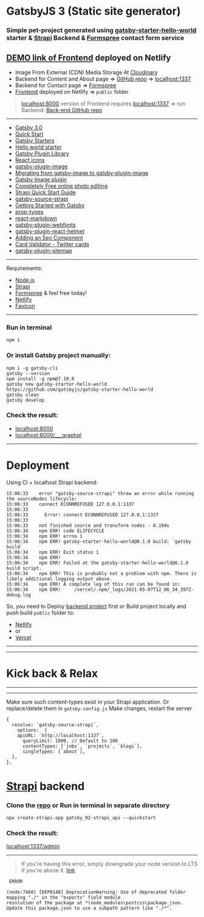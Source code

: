 # GatsbyJS 3 (Static site generator)

### Simple pet-project generated using [gatsby-starter-hello-world](https://www.gatsbyjs.com/starters/gatsbyjs/gatsby-starter-hello-world/) starter & [Strapi](https://strapi.io) Backend & [Formspree](https://formspree.io) contact form service

## [DEMO link of Frontend](https://gatsby-v3-strapi-frontend.netlify.app/) deployed on Netlify

- Image From External (CDN) Media Storage At [Cloudinary](https://cloudinary.com/)
- Backend for Content and About page => [GitHub repo](https://github.com/WebDevelopUa/gatsby_02-strapi_api)
  => [localhost:1337](http://localhost:1337)
- Backend for Contact page => [Formspree](https://formspree.io)
- [Frontend](https://gatsby-v3-strapi-frontend.netlify.app) deployed on Netlify => ```public``` folder

> [localhost:8000](http://localhost:8000) version of Frontend requires [localhost:1337](http://localhost:1337) => run Backend: [Back-end GitHub repo](https://github.com/WebDevelopUa/gatsby_02-strapi_api)

-----------

- [Gatsby 3.0](https://www.gatsbyjs.com)
- [Quick Start](https://www.gatsbyjs.com/docs/quick-start)
- [Gatsby Starters](https://www.gatsbyjs.com/starters/?v=3)
- [Hello world starter](https://www.gatsbyjs.com/starters/gatsbyjs/gatsby-starter-hello-world/)
- [Gatsby Plugin Library](https://www.gatsbyjs.com/plugins/)
- [React icons](https://react-icons.github.io/react-icons/)
- [gatsby-plugin-image](https://www.gatsbyjs.com/plugins/gatsby-plugin-image)
- [Migrating from gatsby-image to gatsby-plugin-image](https://www.gatsbyjs.com/docs/reference/release-notes/image-migration-guide/)
- [Gatsby Image plugin](https://www.gatsbyjs.com/docs/reference/built-in-components/gatsby-plugin-image/#restrictions-on-using-staticimage)
- [Completely Free online photo editing](https://www10.lunapic.com/editor/)
- [Strapi Quick Start Guide](https://strapi.io/documentation/developer-docs/latest/getting-started/quick-start.html#_1-install-strapi-and-create-a-new-project)
- [gatsby-source-strapi](https://www.npmjs.com/package/gatsby-source-strapi)
- [Getting Started with Gatsby](https://strapi.io/documentation/developer-docs/latest/developer-resources/content-api/integrations/gatsby.html#create-a-gatsby-app)
- [prop-types](https://www.npmjs.com/package/prop-types)
- [react-markdown](https://www.npmjs.com/package/react-markdown)
- [gatsby-plugin-webfonts](https://www.gatsbyjs.com/plugins/gatsby-plugin-webfonts/)
- [gatsby-plugin-react-helmet](https://www.gatsbyjs.com/plugins/gatsby-plugin-react-helmet/)
- [Adding an Seo Component](https://www.gatsbyjs.com/docs/add-seo-component/)
- [Card Validator - Twitter cards](https://cards-dev.twitter.com/validator)
- [gatsby-plugin-sitemap](https://www.gatsbyjs.com/plugins/gatsby-plugin-sitemap/)

-----

Requirements:

- [Node.js](https://nodejs.org/uk/)
- [Strapi](https://strapi.io)
- [Formspree](https://formspree.io) & feel free today!
- [Netlify](https://www.netlify.com)
- [Favicon](https://favicon.io/favicon-generator/)

-----

### Run in terminal

``` 
npm i
```

### Or install Gatsby project manually:

``` 
npm i -g gatsby-cli
gatsby --version
npm install -g npm@7.10.0
gatsby new gatsby-starter-hello-world https://github.com/gatsbyjs/gatsby-starter-hello-world
gatsby clean
gatsby develop
```

### Check the result:

- [localhost:8000](http://localhost:8000)
- [localhost:8000/___graphql](http://localhost:8000/___graphql)

--------

# Deployment

Using CI + localhost Strapi backend:

``` 
15:06:33	error "gatsby-source-strapi" threw an error while running the sourceNodes lifecycle:
15:06:33	connect ECONNREFUSED 127.0.0.1:1337
15:06:33	
15:06:33	  Error: connect ECONNREFUSED 127.0.0.1:1337
15:06:33	
15:06:33	not finished source and transform nodes - 0.104s
15:06:34	npm ERR! code ELIFECYCLE
15:06:34	npm ERR! errno 1
15:06:34	npm ERR! gatsby-starter-hello-world@0.1.0 build: `gatsby build`
15:06:34	npm ERR! Exit status 1
15:06:34	npm ERR! 
15:06:34	npm ERR! Failed at the gatsby-starter-hello-world@0.1.0 build script.
15:06:34	npm ERR! This is probably not a problem with npm. There is likely additional logging output above.
15:06:34	npm ERR! A complete log of this run can be found in:
15:06:34	npm ERR!     /vercel/.npm/_logs/2021-05-07T12_06_34_397Z-debug.log
```

So, you need to Deploy [backend project](https://github.com/WebDevelopUa/gatsby_02-strapi_api) first or Build project
locally and push build ```public``` folder to:

- [Netlify](https://app.netlify.com/)
- or
- [Vercel](https://vercel.com/)

-----
-----

# Kick back & Relax

-----
-----

Make sure such content-types exist in your Strapi application. Or replace/delete them in ```gatsby-config.js```
Make changes, restart the server

```
{  
  resolve: `gatsby-source-strapi`,
    options:  {
    apiURL: `http://localhost:1337`,
      queryLimit: 1000, // Default to 100
      contentTypes: [`jobs`, `projects`, `blogs`],
      singleTypes: [`about`],
  },
},
```

# [Strapi](https://strapi.io/) backend

### Clone the [repo](https://github.com/WebDevelopUa/gatsby_02-strapi_api) or Run in terminal in separate directory

``` 
npx create-strapi-app gatsby_02-strapi_api --quickstart
```

### Check the result:

[localhost:1337/admin](http://localhost:1337/admin)


-----

> If you're having this error, simply downgrade your node version to LTS if you're above it. [link](https://github.com/postcss/postcss/issues/1455)

``` 
 ERROR 

(node:7460) [DEP0148] DeprecationWarning: Use of deprecated folder mapping "./" in the "exports" field module
resolution of the package at *\node_modules\postcss\package.json.
Update this package.json to use a subpath pattern like "./*".

```
